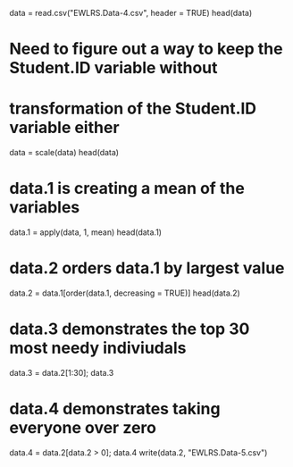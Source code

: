 data = read.csv("EWLRS.Data-4.csv", header = TRUE)
head(data)
# Need to figure out a way to keep the Student.ID variable without
# transformation of the Student.ID variable either
data = scale(data)
head(data)
# data.1 is creating a mean of the variables
data.1 = apply(data, 1, mean)
head(data.1)
# data.2 orders data.1 by largest value
data.2 = data.1[order(data.1, decreasing = TRUE)]
head(data.2)
# data.3 demonstrates the top 30 most needy indiviudals
data.3 = data.2[1:30]; data.3
# data.4 demonstrates taking everyone over zero
data.4 = data.2[data.2 > 0]; data.4
write(data.2, "EWLRS.Data-5.csv")
